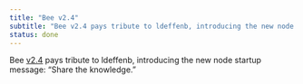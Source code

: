 ```yaml
---
title: "Bee v2.4"
subtitle: "Bee v2.4 pays tribute to ldeffenb, introducing the new node startup message: “Share the knowledge.”"
status: done
---
```


Bee [v2.4](https://github.com/ethersphere/bee/releases/tag/v2.4.0) pays tribute to ldeffenb, introducing the new node startup message: “Share the knowledge.”